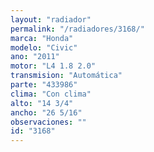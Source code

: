 ```yaml
---
layout: "radiador"
permalink: "/radiadores/3168/"
marca: "Honda"
modelo: "Civic"
ano: "2011"
motor: "L4 1.8 2.0"
transmision: "Automática"
parte: "433986"
clima: "Con clima"
alto: "14 3/4"
ancho: "26 5/16"
observaciones: ""
id: "3168"
---
```


